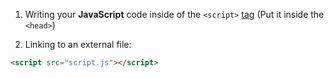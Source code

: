 1.  Writing your **JavaScript** code inside of the `<script>` [tag](common-tags.md) (Put it inside the `<head>`)

2. Linking to an external file:

```html
<script src="script.js"></script>
```
